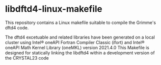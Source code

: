 # libdftd4-linux-makefile
This repository contains a Linux makefile suitable to compile the Grimme's dftd4 code.

The dftd4 excetuable and related libraries have been generated on a local cluster using Intel® oneAPI Fortran Compiler Classic (ifort) and Intel® oneAPI Math Kernel Library (oneMKL) version 2021.4.0
This Makefile is designed for statically linking the libdftd4 within a development version of the CRYSTAL23 code 

